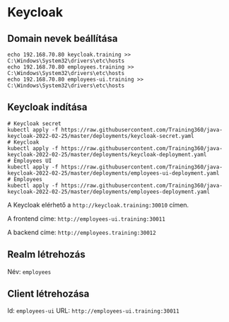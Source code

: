 # Keycloak

## Domain nevek beállítása

```shell
echo 192.168.70.80 keycloak.training >> C:\Windows\System32\drivers\etc\hosts
echo 192.168.70.80 employees.training >> C:\Windows\System32\drivers\etc\hosts
echo 192.168.70.80 employees-ui.training >> C:\Windows\System32\drivers\etc\hosts
```

## Keycloak indítása

```shell
# Keycloak secret
kubectl apply -f https://raw.githubusercontent.com/Training360/java-keycloak-2022-02-25/master/deployments/keycloak-secret.yaml
# Keycloak
kubectl apply -f https://raw.githubusercontent.com/Training360/java-keycloak-2022-02-25/master/deployments/keycloak-deployment.yaml
# Employees UI
kubectl apply -f https://raw.githubusercontent.com/Training360/java-keycloak-2022-02-25/master/deployments/employees-ui-deployment.yaml
# Employees
kubectl apply -f https://raw.githubusercontent.com/Training360/java-keycloak-2022-02-25/master/deployments/employees-deployment.yaml
```

A Keycloak elérhető a `http://keycloak.training:30010` címen.

A frontend címe: `http://employees-ui.training:30011`

A backend címe: `http://employees.training:30012`

## Realm létrehozás

Név: `employees`

## Client létrehozása

Id: `employees-ui`
URL: `http://employees-ui.training:30011`